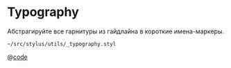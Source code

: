 # Typography

Абстрагируйте все гарнитуры из гайдлайна в короткие имена-маркеры.

<code class="nowrap">~/src/stylus/utils/_typography.styl</code>

@[code](../../src/stylus/utils/_typography.styl)
